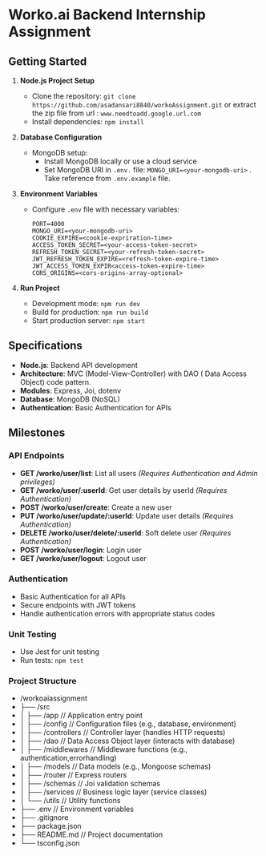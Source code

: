 # Worko.ai Backend Internship Assignment

## Getting Started

1. **Node.js Project Setup**

    - Clone the repository: `git clone https://github.com/asadansari8840/workoAssignment.git` or extract the zip file from url : `www.needtoadd.google.url.com`
    - Install dependencies: `npm install`

2. **Database Configuration**

    - MongoDB setup:
        - Install MongoDB locally or use a cloud service
        - Set MongoDB URI in `.env.` file: `MONGO_URI=<your-mongodb-uri>` . Take reference from `.env.example` file.

3. **Environment Variables**

    - Configure `.env` file with necessary variables:
        ```
        PORT=4000
        MONGO_URI=<your-mongodb-uri>
        COOKIE_EXPIRE=<cookie-expriration-time>
        ACCESS_TOKEN_SECRET=<your-access-token-secret>
        REFRESH_TOKEN_SECRET=<your-refresh-token-secret>
        JWT_REFRESH_TOKEN_EXPIRE=<refresh-token-expire-time>
        JWT_ACCESS_TOKEN_EXPIR<access-token-expire-time>
        CORS_ORIGINS=<cors-origins-array-optional>
        ```

4. **Run Project**
    - Development mode: `npm run dev`
    - Build for production: `npm run build`
    - Start production server: `npm start`

## Specifications

-   **Node.js**: Backend API development
-   **Architecture**: MVC (Model-View-Controller) with DAO ( Data Access Object) code pattern.
-   **Modules**: Express, Joi, dotenv
-   **Database**: MongoDB (NoSQL)
-   **Authentication**: Basic Authentication for APIs

## Milestones

### API Endpoints

- **GET /worko/user/list**: List all users *(Requires Authentication and Admin privileges)*
- **GET /worko/user/:userId**: Get user details by userId *(Requires Authentication)*
- **POST /worko/user/create**: Create a new user
- **PUT /worko/user/update/:userId**: Update user details *(Requires Authentication)*
- **DELETE /worko/user/delete/:userId**: Soft delete user *(Requires Authentication)*
- **POST /worko/user/login**: Login user
- **GET /worko/user/logout**: Logout user


### Authentication

-   Basic Authentication for all APIs
-   Secure endpoints with JWT tokens
-   Handle authentication errors with appropriate status codes

### Unit Testing

-   Use Jest for unit testing
-   Run tests: `npm test`

### Project Structure

- /workoaiassignment
- ├── /src
- │   ├── /app // Application entry point
- │   ├── /config // Configuration files (e.g., database, environment)
- │   ├── /controllers // Controller layer (handles HTTP requests)
- │   ├── /dao // Data Access Object layer (interacts with database)
- │   ├── /middlewares // Middleware functions (e.g., authentication,errorhandling)
- │   ├── /models // Data models (e.g., Mongoose schemas)
- │   ├── /router // Express routers
- │   ├── /schemas // Joi validation schemas
- │   ├── /services // Business logic layer (service classes)
- │   └── /utils // Utility functions
- ├── .env // Environment variables
- ├── .gitignore
- ├── package.json
- ├── README.md // Project documentation
- └── tsconfig.json
